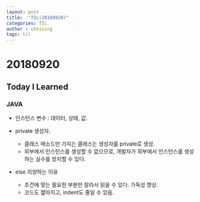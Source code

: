 ```yaml
---
layout: post
title:  "TIL(20180920)"
categories: TIL
author : choising
tags: til
---
```


# 20180920

## Today I Learned

### JAVA

- 인스턴스 변수 : 데이터, 상태, 값.
- private 생성자.
    - 클래스 메소드만 가지는 클래스는 생성자를 private로 생성.
    - 외부에서 인스턴스를 생성할 수 없으므로, 개발자가 외부에서 인스턴스를 생성하는 실수를 방지할 수 있다.

- else 지양하는 이유
    - 조건에 맞는 필요한 부분만 잘라서 읽을 수 있다. 가독성 향상.
    - 코드도 짧아지고, indent도 줄일 수 있음.
    